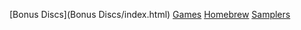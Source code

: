 [Bonus Discs](Bonus Discs/index.html)
[Games](Games/index.html)
[Homebrew](Homebrew/index.html)
[Samplers](Samplers/index.html)
